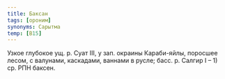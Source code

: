 ```yaml
---
title: Баксан
tags: [ороним]
synonyms: Сарытма
temp: [В15]
---
```


Узкое глубокое ущ. р. Суат III, у зап. окраины Караби-яйлы, поросшее лесом, с
валунами, каскадами, ваннами в русле; басс. р. Салгир I – 1) ср. РПН баксен.
